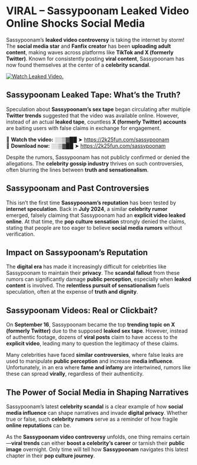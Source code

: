 # VIRAL – Sassypoonam Leaked Video Online Shocks Social Media 

Sassypoonam’s **leaked video controversy** is taking the internet by storm! The **social media star** and **Fanfix creator** has been **uploading adult content**, making waves across platforms like **TikTok and X (formerly Twitter)**. Known for consistently posting **viral content**, Sassypoonam has now found themselves at the center of a **celebrity scandal**.  

[![Watch Leaked Video.](https://miro.medium.com/v2/resize:fit:828/format:webp/1*cilzJN44JGOrTw9NJCrNHA.gif "Watch Leaked Video")](https://2k25fun.com/sassypoonam)

## **Sassypoonam Leaked Tape: What’s the Truth?**  
Speculation about **Sassypoonam’s sex tape** began circulating after multiple **Twitter trends** suggested that the video was available online. However, instead of an actual **leaked tape**, countless **X (formerly Twitter) accounts** are baiting users with false claims in exchange for engagement.  

🔹 **Watch the video:** ░░▒▓██ ➤ https://2k25fun.com/sassypoonam  
🔹 **Download now:** ░░▒▓██ ➤ https://2k25fun.com/sassypoonam  

Despite the rumors, Sassypoonam has not publicly confirmed or denied the allegations. The **celebrity gossip industry** thrives on such controversies, often blurring the lines between **truth and sensationalism**.  

## **Sassypoonam and Past Controversies**  
This isn’t the first time **Sassypoonam’s reputation** has been tested by **internet speculation**. Back in **July 2024**, a similar **celebrity rumor** emerged, falsely claiming that Sassypoonam had an **explicit video leaked online**. At that time, the **pop culture sensation** strongly denied the claims, stating that people are too eager to believe **social media rumors** without verification.  

## **Impact on Sassypoonam’s Reputation**  
The **digital era** has made it increasingly difficult for celebrities like Sassypoonam to maintain their **privacy**. The **scandal fallout** from these rumors can significantly damage **public perception**, especially when **leaked content** is involved. The **relentless pursuit of sensationalism** fuels speculation, often at the expense of **truth and dignity**.  

## **Sassypoonam Videos: Real or Clickbait?**  
On **September 16**, Sassypoonam became the top **trending topic on X (formerly Twitter)** due to the supposed **leaked sex tape**. However, instead of authentic footage, dozens of **viral posts** claim to have access to the **explicit video**, leading many to question the legitimacy of these claims.  

Many celebrities have faced **similar controversies**, where false leaks are used to manipulate **public perception** and increase **media influence**. Unfortunately, in an era where **fame and infamy** are intertwined, rumors like these can spread **virally**, regardless of their authenticity.  

## **The Power of Social Media in Shaping Narratives**  
Sassypoonam’s latest **celebrity scandal** is a clear example of how **social media influence** can shape narratives and invade **digital privacy**. Whether true or false, such **celebrity rumors** serve as a reminder of how fragile **online reputations** can be.  

As the **Sassypoonam video controversy** unfolds, one thing remains certain—**viral trends** can either **boost a celebrity’s career** or tarnish their **public image** overnight. Only time will tell how **Sassypoonam** navigates this latest chapter in their **pop culture journey**. 